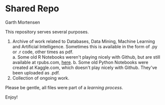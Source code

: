# Shared Repo
Garth Mortensen

This repository serves several purposes.
  1. Archive of work related to Databases, Data Mining, Machine Learning and Artificial Intelligence. Sometimes this is available in the form of .py or .r code, other times as pdf.  
      a. Some old R Notebooks weren't playing nicely with Github, but are still available at rpubs.com, <a href="https://rpubs.com/GMortensen" target="_blank">here</a>.
      b. Some old Python Notebooks were created at Kaggle.com, which doesn't play nicely with Github. They've been uploaded as .pdf.  
  2. Collection of ongoing work.  
  
Please be gentle, all files were part of a _learning process_.

Enjoy!
